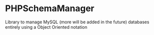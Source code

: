 PHPSchemaManager
================

Library to manage MySQL (more will be added in the future) databases entirely using a Object Oriented notation